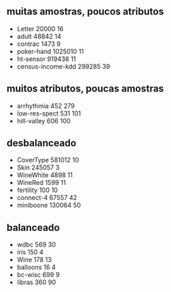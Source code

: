 ## muitas amostras, poucos atributos
- Letter 20000 16
- adult 48842 14
- contrac 1473 9
- poker-hand 1025010 11
- ht-sensor 919438 11
- census-income-kdd 299285 39

## muitos atributos, poucas amostras
- arrhythmia 452 279
- low-res-spect 531 101
- hill-valley 606 100

## desbalanceado
- CoverType 581012 10
- Skin 245057 3 
- WineWhite 4898 11
- WineRed 1599 11
- fertility 100 10
- connect-4 67557 42
- miniboone 130064 50

## balanceado
- wdbc 569 30
- iris 150 4
- Wine 178 13
- balloons 16 4
- bc-wisc 699 9
- libras 360 90 
